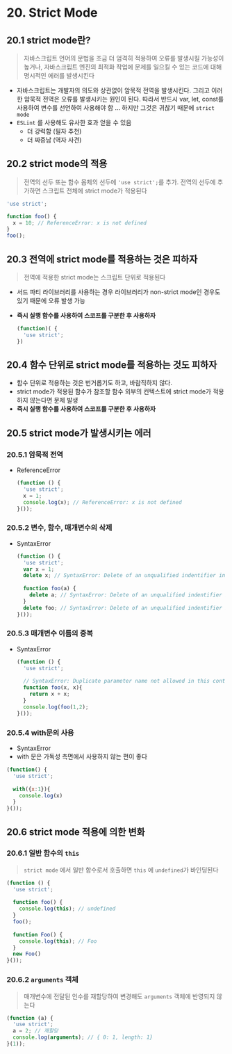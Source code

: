 # 20. Strict Mode

## 20.1 strict mode란?

> 자바스크립트 언어의 문법을 조금 더 엄격히 적용하여 오류를 발생시킬 가능성이 높거나, 자바스크립트 엔진의 최적화 작업에 문제를 일으킬 수 있는 코드에 대해 명시적인 에러를 발생시킨다

* 자바스크립트는 개발자의 의도와 상관없이 암묵적 전역을 발생시킨다. 그리고 이러한 암묵적 전역은 오류를 발생시키는 원인이 된다. 따라서 반드시 var, let, const를 사용하여 변수를 선언하여 사용해야 함 ... 하지만 그것은 귀찮기 때문에 `strict mode`
* `ESLint` 를 사용해도 유사한 효과 얻을 수 있음
  * 더 강력함 (필자 추천)
  * 더 짜증남 (역자 사견)



## 20.2 strict mode의 적용

>  전역의 선두 또는 함수 몸체의 선두에 `'use strict';`를 추가. 전역의 선두에 추가하면 스크립트 전체에 strict mode가 적용된다

```javascript
'use strict';

function foo() {
  x = 10; // ReferenceError: x is not defined
} 
foo();
```



## 20.3 전역에 strict mode를 적용하는 것은 피하자

> 전역에 적용한 strict mode는 스크립트 단위로 적용된다

* 서드 파티 라이브러리를 사용하는 경우 라이브러리가 non-strict mode인 경우도 있기 때문에 오류 발생 가능

* **즉시 실행 함수를 사용하여 스코프를 구분한 후 사용하자**

  ```javascript
  (function)( {
    'use strict';
  })
  ```

  

## 20.4 함수 단위로 strict mode를 적용하는 것도 피하자

* 함수 단위로 적용하는 것은 번거롭기도 하고, 바람직하지 않다.
* strict mode가 적용된 함수가 참조할 함수 외부의 컨텍스트에 strict mode가 적용하지 않는다면 문제 발생
* **즉시 실행 함수를 사용하여 스코프를 구분한 후 사용하자**



## 20.5 strict mode가 발생시키는 에러

### 20.5.1 암묵적 전역

* ReferenceError

  ```javascript
  (function () {
    'use strict';
    x = 1;
    console.log(x); // ReferenceError: x is not defined
  }());
  ```

### 20.5.2 변수, 함수, 매개변수의 삭제

* SyntaxError

  ```javascript
  (function () {
    'use strict';
    var x = 1;
    delete x; // SyntaxError: Delete of an unqualified indentifier in strict mode
    
    function foo(a) {
      delete a; // SyntaxError: Delete of an unqualified indentifier in strict mode
    }
    delete foo; // SyntaxError: Delete of an unqualified indentifier in strict mode
  }());
  ```

### 20.5.3 매개변수 이름의 중복

* SyntaxError

  ```javascript
  (function () {
    'use strict';
    
    // SyntaxError: Duplicate parameter name not allowed in this context
    function foo(x, x){
      return x + x;
    }
    console.log(foo(1,2);
  }());
  ```

  

### 20.5.4 with문의 사용

* SyntaxError
* with 문은 가독성 측면에서 사용하지 않는 편이 좋다

```javascript
(function() {
  'use strict';
  
  with({x:1}){
    console.log(x)
  }
}());
```





## 20.6 strict mode 적용에 의한 변화

### 20.6.1 일반 함수의  `this`

> `strict mode` 에서 일반 함수로서 호출하면 `this` 에 `undefined`가 바인딩된다

```javascript
(function () {
  'use strict';
  
  function foo() {
    console.log(this); // undefined
  }
  foo();
  
  function Foo() {
    console.log(this); // Foo
  }
  new Foo()
}());
```



### 20.6.2 `arguments` 객체

> 매개변수에 전달된 인수를 재할당하여 변경해도 `arguments` 객체에 반영되지 않는다

```javascript
(function (a) {
  'use strict';
  a = 2; // 재할당
  console.log(arguments); // { 0: 1, length: 1}
}(1));
```

